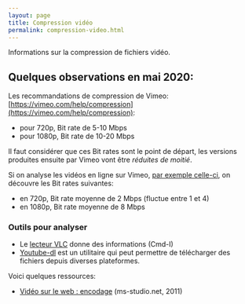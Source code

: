 ```yaml
---
layout: page
title: Compression vidéo
permalink: compression-video.html
---
```


Informations sur la compression de fichiers vidéo.

## Quelques observations en mai 2020:

Les recommandations de compression de Vimeo: [https://vimeo.com/help/compression](https://vimeo.com/help/compression):
- pour 720p, Bit rate de 5-10 Mbps
- pour 1080p, Bit rate de 10-20 Mbps

Il faut considérer que ces Bit rates sont le point de départ, les versions produites ensuite par Vimeo vont être *réduites de moitié*.

Si on analyse les vidéos en ligne sur Vimeo, [par exemple celle-ci](https://vimeo.com/channels/staffpicks/417104590), on découvre les Bit rates suivantes:

- en 720p, Bit rate moyenne de 2 Mbps (fluctue entre 1 et 4)
- en 1080p, Bit rate moyenne de 8 Mbps

### Outils pour analyser

- Le [lecteur VLC](https://www.videolan.org/) donne des informations (Cmd-I)
- [Youtube-dl](https://ytdl-org.github.io/youtube-dl/) est un utilitaire qui peut permettre de télécharger des fichiers depuis diverses plateformes.

Voici quelques ressources:

- [Vidéo sur le web : encodage](https://ms-studio.net/notes/video-sur-le-web-pt-2-encodage/) (ms-studio.net, 2011)

